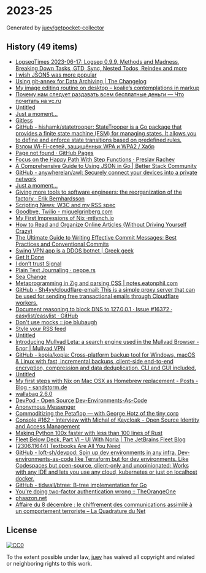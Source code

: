 # 2023-25

Generated by [juev/getpocket-collector](https://github.com/juev/getpocket-collector)

## History (49 items)

- [LogseqTimes 2023-06-17: Logseq 0.9.9, Methods and Madness, Breaking Down Tasks, GTD, Sync, Nested Todos, Reindex and more](https://www.logseqtimes.com/logseqtimes-2023-06-17-logseq-updates/)
- [I wish JSON5 was more popular](https://evertpot.com/json5/)
- [Using git-annex for Data Archiving | The Changelog](https://changelog.complete.org/archives/10516-using-git-annex-for-data-archiving)
- [My image editing routine on desktop – koalie’s contemplations in markup](https://koalie.blog/2023/06/17/my-image-editing-routine-on-desktop/)
- [Почему нам следует раздавать всем бесплатные деньги — Что почитать на vc.ru](https://vc.ru/books/58710-pochemu-nam-sleduet-razdavat-vsem-besplatnye-dengi)
- [Untitled](https://ionathan.ch/2023/06/06/angarr.html)
- [Just a moment...](https://otakuhp.medium.com/top-mobile-application-penetration-testing-apps-for-ios-ffd1f48eec31)
- [Gitless](https://gitless.com)
- [GitHub - hishamk/statetrooper: StateTrooper is a Go package that provides a finite state machine (FSM) for managing states. It allows you to define and enforce state transitions based on predefined rules.](https://github.com/hishamk/statetrooper)
- [Взлом Wi-Fi-сетей, защищённых WPA и WPA2 / Хабр](https://habr.com/ru/companies/ruvds/articles/534112/)
- [Page not found · GitHub Pages](https://eli.sohl.com/theseus.dht)
- [Focus on the Happy Path With Step Functions · Preslav Rachev](https://preslav.me/2023/06/14/golang-focus-on-the-happy-path-with-step-functions/)
- [A Comprehensive Guide to Using JSON in Go | Better Stack Community](https://betterstack.com/community/guides/scaling-go/json-in-go/)
- [GitHub - anywherelan/awl: Securely connect your devices into a private network](https://github.com/anywherelan/awl)
- [Just a moment...](https://medium.com/obsidian-observer/how-i-structure-my-home-note-in-obsidian-using-dataview-a11caf3cddbd)
- [Giving more tools to software engineers: the reorganization of the factory · Erik Bernhardsson](https://erikbern.com/2020/12/16/giving-more-tools-to-software-engineers-the-reorganization-of-the-factory.html)
- [Scripting News: W3C and my RSS spec](http://scripting.com/2023/06/17/193133.html)
- [Goodbye, Twilio - miguelgrinberg.com](https://blog.miguelgrinberg.com/post/goodbye-twilio)
- [My First Impressions of Nix ·mtlynch.io](https://mtlynch.io/notes/nix-first-impressions/)
- [How to Read and Organize Online Articles (Without Driving Yourself Crazy)](https://www.gregoryciotti.com/reading-organization/)
- [The Ultimate Guide to Writing Effective Commit Messages: Best Practices and Conventional Commits](https://skerritt.blog/writing-better-commit-messages/)
- [Swing VPN app is a DDOS botnet | Greek geek](https://lecromee.github.io/posts/swing_vpn_ddosing_sites/)
- [Get It Done](https://boz.com/articles/get-it-done)
- [I don’t trust Signal](https://blog.dijit.sh/i-don-t-trust-signal)
- [Plain Text Journaling · peppe.rs](https://peppe.rs/posts/plain_text_journaling/)
- [Sea Change](https://www.oaktreecapital.com/insights/memo/sea-change)
- [Metaprogramming in Zig and parsing CSS | notes.eatonphil.com](https://notes.eatonphil.com/2023-06-19-metaprogramming-in-zig-and-parsing-css.html)
- [GitHub - Sh4yy/cloudflare-email: This is a simple proxy server that can be used for sending free transactional emails through Cloudflare workers.](https://github.com/Sh4yy/cloudflare-email)
- [Document reasoning to block DNS to 127.0.0.1 · Issue #16372 · easylist/easylist · GitHub](https://github.com/easylist/easylist/issues/16372)
- [Don't use mocks ::    joe blubaugh](https://joeblu.com/blog/2023_06_mocks/)
- [Style your RSS feed](https://darekkay.com/blog/rss-styling/)
- [Untitled](https://vitalik.ca/general/2023/06/20/deeperdive.html)
- [Introducing Mullvad Leta: a search engine used in the Mullvad Browser - Блог | Mullvad VPN](https://mullvad.net/ru/blog/2023/6/20/introducing-mullvad-leta-a-search-engine-used-in-the-mullvad-browser/)
- [GitHub - kopia/kopia: Cross-platform backup tool for Windows, macOS & Linux with fast, incremental backups, client-side end-to-end encryption, compression and data deduplication. CLI and GUI included.](https://github.com/kopia/kopia)
- [Untitled](https://samwho.dev/hashing/)
- [My first steps with Nix on Mac OSX as Homebrew replacement - Posts - Blog - sandstorm.de](https://sandstorm.de/de/blog/post/my-first-steps-with-nix-on-mac-osx-as-homebrew-replacement.html)
- [wallabag 2.6.0](https://wallabag.org/news/20230620-new-release-wallabag-260/)
- [DevPod - Open Source Dev-Environments-As-Code](https://devpod.sh)
- [Anonymous Messenger](https://anonymousmessenger.ly)
- [Commoditizing the Petaflop — with George Hotz of the tiny corp](https://www.latent.space/p/geohot)
- [Console #162 - Interview with Michal of Keycloak - Open Source Identity and Access Management](https://console.substack.com/p/console-162)
- [Making Python 100x faster with less than 100 lines of Rust](https://ohadravid.github.io/posts/2023-03-rusty-python/)
- [Fleet Below Deck, Part VI – UI With Noria | The JetBrains Fleet Blog](https://blog.jetbrains.com/fleet/2023/02/fleet-below-deck-part-vi-ui-with-noria/)
- [[2306.11644] Textbooks Are All You Need](https://arxiv.org/abs/2306.11644)
- [GitHub - loft-sh/devpod: Spin up dev environments in any infra. Dev-environments-as-code like Terraform but for dev environments. Like Codespaces but open-source, client-only and unopinionated: Works with any IDE and lets you use any cloud, kubernetes or just on localhost docker.](https://github.com/loft-sh/devpod)
- [GitHub - tidwall/btree: B-tree implementation for Go](https://github.com/tidwall/btree)
- [You're doing two-factor authentication wrong :: TheOrangeOne](https://theorangeone.net/posts/youre-doing-2fa-wrong/)
- [phaazon.net](https://phaazon.net/blog/more-hindsight-vim-helix-kakoune)
- [Affaire du 8 décembre : le chiffrement des communications assimilé à un comportement terroriste – La Quadrature du Net](https://www.laquadrature.net/2023/06/05/affaire-du-8-decembre-le-chiffrement-des-communications-assimile-a-un-comportement-terroriste/)

## License

[![CC0](https://mirrors.creativecommons.org/presskit/buttons/88x31/svg/cc-zero.svg)](https://creativecommons.org/publicdomain/zero/1.0/)

To the extent possible under law, [juev](https://github.com/juev) has waived all copyright and related or neighboring rights to this work.
